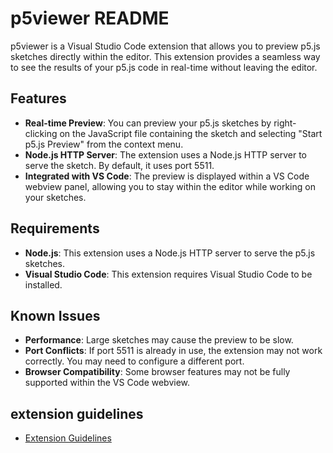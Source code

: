 # p5viewer README

p5viewer is a Visual Studio Code extension that allows you to preview p5.js sketches directly within the editor. This extension provides a seamless way to see the results of your p5.js code in real-time without leaving the editor.

## Features

- **Real-time Preview**: You can preview your p5.js sketches by right-clicking on the JavaScript file containing the sketch and selecting "Start p5.js Preview" from the context menu.
- **Node.js HTTP Server**: The extension uses a Node.js HTTP server to serve the sketch. By default, it uses port 5511.
- **Integrated with VS Code**: The preview is displayed within a VS Code webview panel, allowing you to stay within the editor while working on your sketches.

## Requirements

- **Node.js**: This extension uses a Node.js HTTP server to serve the p5.js sketches.
- **Visual Studio Code**: This extension requires Visual Studio Code to be installed.

## Known Issues

- **Performance**: Large sketches may cause the preview to be slow.
- **Port Conflicts**: If port 5511 is already in use, the extension may not work correctly. You may need to configure a different port.
- **Browser Compatibility**: Some browser features may not be fully supported within the VS Code webview.

## extension guidelines

* [Extension Guidelines](https://code.visualstudio.com/api/references/extension-guidelines)
